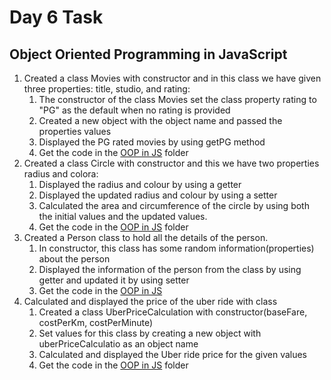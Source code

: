# Day 6 Task

## **Object Oriented Programming in JavaScript**
1. Created a class Movies with constructor and in this class we have given three properties: title, studio, and rating:
    1. The constructor of the class Movies set the class property rating to "PG" as the default when no rating is provided
    2. Created a new object with the object name and passed the properties values
    3. Displayed the PG rated movies by using getPG method
    4. Get the code in the [OOP in JS](./OOP%20in%20JS/Movie.js) folder
2. Created a class Circle with constructor and this we have two properties radius and colora:
    1. Displayed the radius and colour by using a getter
    2. Displayed the updated radius and colour by using a setter
    3. Calculated the area and circumference of the circle by using both the initial values and the updated values.
    4. Get the code in the [OOP in JS](./OOP%20in%20JS/Circle.js) folder
3. Created a Person class to hold all the details of the person.
    1. In constructor, this class has some random information(properties) about the person
    2. Displayed the information of the person from the class by using getter and updated it by using setter
    3. Get the code in the [OOP in JS](./OOP%20in%20JS/PersonDetails.js)
4. Calculated and displayed the price of the uber ride with class
    1. Created a class UberPriceCalculation with constructor(baseFare, costPerKm, costPerMinute)
    2. Set values for this class by creating a new object with uberPriceCalculatio as an object name
    3. Calculated and displayed the Uber ride price for the given values
    4. Get the code in the [OOP in JS](./OOP%20in%20JS/UberPriceCalculation.js) folder















